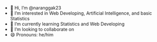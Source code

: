 - 👋 Hi, I’m @naranggak23
- 👀 I’m interested in Web Developing, Artificial Intelligence, and basic Statistics
- 🌱 I’m currently learning Statistics and Web Developing
- 💞️ I’m looking to collaborate on 
- 😄 Pronouns: he/him
  
<!---
naranggak23/naranggak23 is a ✨ special ✨ repository because its `README.md` (this file) appears on your GitHub profile.
You can click the Preview link to take a look at your changes.
--->
